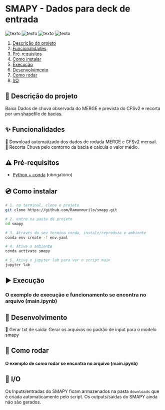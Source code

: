 # SMAPY - Dados para deck de entrada

![texto](https://img.shields.io/static/v1?label=linguagem&message=python&color=green&style=flat-square "linguagem")
![texto](https://img.shields.io/static/v1?label=ambiente&message=conda&color=orange&style=flat-square "ambiente")
![texto](https://img.shields.io/static/v1?label=status&message=Funcional&color=red&style=flat-square "desenvolvimento")
![texto](https://img.shields.io/badge/plataforma-wsl2--linux-lightgrey "status")



1. [Descrição do projeto](#descrição-do-projeto)  
2. [Funcionalidades](#funcionalidades)   
4. [Pré-requisitos](#pré-requisitos)  
5. [Como instalar](#como-instalar)
6. [Execução](#execucao)
7. [Desenvolvimento](#desenvolvimento)
8. [Como rodar](#como-rodar)
9. [I/O](#I/O)


## :scroll: Descrição do projeto

Baixa Dados de chuva observada do MERGE e prevista do CFSv2 e recorta por um shapefile de bacias. 

## :sparkles: Funcionalidades

:wrench: Download automatizado dos dados de rodada MERGE e CFSv2 mensal.  
:wrench: Recorta Chuva pelo contorno da bacia e calcula o valor médio.   

## :warning: Pré-requisitos

- [Python + conda](https://conda.io/projects/conda/en/latest/user-guide/install/index.html) (obrigatório)

## :cd: Como instalar

```bash
# 1. no terminal, clone o projeto
git clone https://github.com/Ramonmurilo/smapy.git

# 2. entre na pasta do projeto
cd smapy

# 3. Através do seu termina conda, instale/reproduza o ambiente
conda env create -f env.yaml

# 4. Ative o ambiente
conda activate smapy

# 5. Ative o jupyter lab para ver o script main
jupyter lab
```

## :arrow_forward: Execução
### O exemplo de execução e funcionamento se encontra no arquivo (main.ipynb)

## :construction: Desenvolvimento

:dart: Gerar txt de saída: Gerar os arquivos no padrão de input para o modelo smapy

## :rotating_light: Como rodar
#### O exemplo de como rodar se encontra no arquivo (main.ipynb)

## :green_apple: I/O

Os Inputs/entradas do SMAPY ficam armazenados na pasta ```downloads``` que é criada automaticamente pelo script.
Os outputs/saídas do SMAPY ainda não são gerados.
